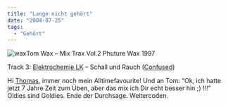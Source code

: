 ```yaml
---
title: "Lange nicht gehört"
date: "2004-07-25"
tags:
  - "Gehört"
---
```


![wax](/images/webpropaganda/wax-150x150.jpg)Tom Wax – Mix Trax Vol.2 Phuture Wax 1997

Track 3: [Elektrochemie LK](http://www.laut.de/wortlaut/artists/s/schumacher_thomas/) – Schall und Rauch ([Confused](http://www.confused-recordings.de/))

Hi [Thomas](http://www.teknoscape.com.au/gallery/details.php?image_id=160&sessionid=e2a8d5e68bab5f5078768965d8c36074), immer noch mein Alltimefavourite! Und an Tom: “Ok, ich hatte jetzt 7 Jahre Zeit zum Üben, aber das mix ich Dir echt besser hin ;) !!!” Oldies sind Goldies. Ende der Durchsage. Weitercoden.
